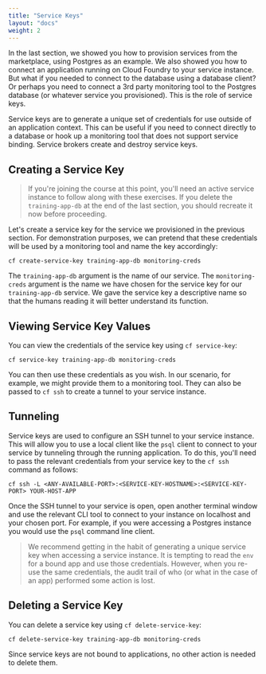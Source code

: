 ```yaml
---
title: "Service Keys"
layout: "docs"
weight: 2
---
```


In the last section, we showed you how to provision services from the marketplace, using Postgres as an example. We also showed you how to connect an application running on Cloud Foundry to your service instance. But what if you needed to connect to the database using a database client? Or perhaps you need to connect a 3rd party monitoring tool to the Postgres database (or whatever service you provisioned). This is the role of service keys.

Service keys are to generate a unique set of credentials for use outside of an application context. This can be useful if you need to connect directly to a database or hook up a monitoring tool that does not support service binding. Service brokers create and destroy service keys.

## Creating a Service Key

> If you're joining the course at this point, you'll need an active service instance to follow along with these exercises. If you delete the `training-app-db` at the end of the last section, you should recreate it now before proceeding.

Let's create a service key for the service we provisioned in the previous section. For demonstration purposes, we can pretend that these credentials will be used by a monitoring tool and name the key accordingly:

```
cf create-service-key training-app-db monitoring-creds
```

The `training-app-db` argument is the name of our service. The `monitoring-creds` argument is the name we have chosen for the service key for our `training-app-db` service. We gave the service key a descriptive name so that the humans reading it will better understand its function.

## Viewing Service Key Values

You can view the credentials of the service key using `cf service-key`:

```
cf service-key training-app-db monitoring-creds
```

You can then use these credentials as you wish. In our scenario, for example, we might provide them to a monitoring tool. They can also be passed to `cf ssh` to create a tunnel to your service instance.

## Tunneling

Service keys are used to configure an SSH tunnel to your service instance. This will allow you to use a local client like the `psql` client to connect to your service by tunneling through the running application. To do this, you'll need to pass the relevant credentials from your service key to the `cf ssh` command as follows:

```
cf ssh -L <ANY-AVAILABLE-PORT>:<SERVICE-KEY-HOSTNAME>:<SERVICE-KEY-PORT> YOUR-HOST-APP
```

Once the SSH tunnel to your service is open, open another terminal window and use the relevant CLI tool to connect to your instance on localhost and your chosen port. For example, if you were accessing a Postgres instance you would use the `psql` command line client.

> We recommend getting in the habit of generating a unique service key when accessing a service instance. It is tempting to read the `env` for a bound app and use those credentials. However, when you re-use the same credentials, the audit trail of who (or what in the case of an app) performed some action is lost.

## Deleting a Service Key

You can delete a service key using `cf delete-service-key`:

```
cf delete-service-key training-app-db monitoring-creds
```

Since service keys are not bound to applications, no other action is needed to delete them.
